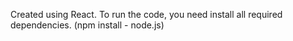 Created using React. To run the code, you need install all required dependencies. (npm install - node.js)
